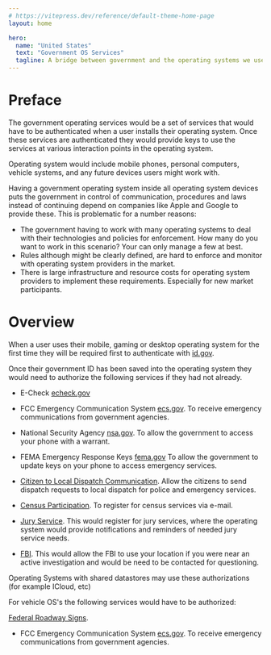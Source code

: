 ```yaml
---
# https://vitepress.dev/reference/default-theme-home-page
layout: home

hero:
  name: "United States"
  text: "Government OS Services"
  tagline: A bridge between government and the operating systems we use today.
---
```


# Preface

The government operating services would be a set of services that would have to be authenticated when a user installs their operating system. Once these services are authenticated they would provide keys to use the services at various interaction points in the operating system.

Operating system would include mobile phones, personal computers, vehicle systems, and any future devices users might work with.

Having a government operating system inside all operating system devices puts the government in control of communication, procedures and laws instead of continuing depend on companies like Apple and Google to provide these. This is problematic for a number reasons:

- The government having to work with many operating systems to deal with their technologies and policies for enforcement. How many do you want to work in this scenario? Your can only manage a few at best.
- Rules although might be clearly defined, are hard to enforce and monitor with operating system providers in the market.
- There is large infrastructure and resource costs for operating system providers to implement these requirements. Especially for new market participants.

# Overview

When a user uses their mobile, gaming or desktop operating system for the first time they will be required first to authenticate with [id.gov](./id-gov).

Once their government ID has been saved into the operating system they would need to authorize the following services if they had not already.

- E-Check [echeck.gov](/e-check/)

- FCC Emergency Communication System [ecs.gov](/ecs-gov). To receive emergency communications from government agencies.

- National Security Agency [nsa.gov](/national-security-agency). To allow the government to access your phone with a warrant.

- FEMA Emergency Response Keys [fema.gov](/fema/)
  To allow the government to update keys on your phone to access emergency services.

- [Citizen to Local Dispatch Communication](/local-dispatch/). Allow the citizens to send dispatch requests to local dispatch for police and emergency services.

- [Census Participation](/e-census/). To register for census services via e-mail.

- [Jury Service](/jury-service/). This would register for jury services, where the operating system would provide notifications and reminders of needed jury service needs.

- [FBI](./fbi). This would allow the FBI to use your location if you were near an active investigation and would be need to be contacted for questioning.

Operating Systems with shared datastores may use these authorizations (for example ICloud, etc)

For vehicle OS's the following services would have to be authorized:

[Federal Roadway Signs](/federal-roadway-signs).

- FCC Emergency Communication System [ecs.gov](/ecs-gov). To receive emergency communications from government agencies.
